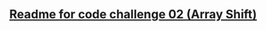 ## [Readme for code challenge 02 (Array Shift)](https://github.com/sadhikari07/data-structures-and-algorithms/blob/master/401_code_challenges/array_shift/arrayShift.md)
